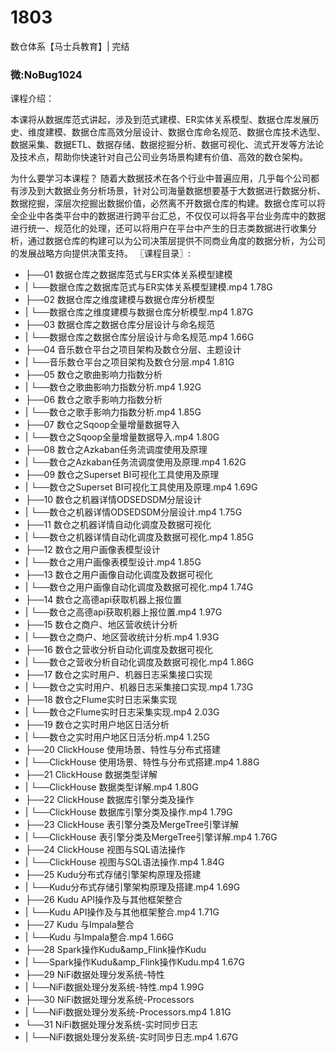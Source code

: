 # 1803
数仓体系【马士兵教育】| 完结
### 微:NoBug1024 


课程介绍：

本课将从数据库范式讲起，涉及到范式建模、ER实体关系模型、数据仓库发展历史、维度建模、数据仓库高效分层设计、数据仓库命名规范、数据仓库技术选型、数据采集、数据ETL、数据存储、数据挖掘分析、数据可视化、流式开发等方法论及技术点，帮助你快速针对自己公司业务场景构建有价值、高效的数仓架构。

为什么要学习本课程？
随着大数据技术在各个行业中普遍应用，几乎每个公司都有涉及到大数据业务分析场景，针对公司海量数据想要基于大数据进行数据分析、数据挖掘，深层次挖掘出数据价值，必然离不开数据仓库的构建。数据仓库可以将全企业中各类平台中的数据进行跨平台汇总，不仅仅可以将各平台业务库中的数据进行统一、规范化的处理，还可以将用户在平台中产生的日志类数据进行收集分析，通过数据仓库的构建可以为公司决策层提供不同商业角度的数据分析，为公司的发展战略方向提供决策支持。
〖课程目录〗:

- ├──01 数据仓库之数据库范式与ER实体关系模型建模  
- |   └──数据仓库之数据库范式与ER实体关系模型建模.mp4  1.78G
- ├──02 数据仓库之维度建模与数据仓库分析模型  
- |   └──数据仓库之维度建模与数据仓库分析模型.mp4  1.87G
- ├──03 数据仓库之数据仓库分层设计与命名规范  
- |   └──数据仓库之数据仓库分层设计与命名规范.mp4  1.66G
- ├──04 音乐数仓平台之项目架构及数仓分层、主题设计  
- |   └──音乐数仓平台之项目架构及数仓分层.mp4  1.81G
- ├──05 数仓之歌曲影响力指数分析  
- |   └──数仓之歌曲影响力指数分析.mp4  1.92G
- ├──06 数仓之歌手影响力指数分析  
- |   └──数仓之歌手影响力指数分析.mp4  1.85G
- ├──07 数仓之Sqoop全量增量数据导入  
- |   └──数仓之Sqoop全量增量数据导入.mp4  1.80G
- ├──08 数仓之Azkaban任务流调度使用及原理  
- |   └──数仓之Azkaban任务流调度使用及原理.mp4  1.62G
- ├──09 数仓之Superset BI可视化工具使用及原理  
- |   └──数仓之Superset BI可视化工具使用及原理.mp4  1.69G
- ├──10 数仓之机器详情ODSEDSDM分层设计  
- |   └──数仓之机器详情ODSEDSDM分层设计.mp4  1.75G
- ├──11 数仓之机器详情自动化调度及数据可视化  
- |   └──数仓之机器详情自动化调度及数据可视化.mp4  1.85G
- ├──12 数仓之用户画像表模型设计  
- |   └──数仓之用户画像表模型设计.mp4  1.85G
- ├──13 数仓之用户画像自动化调度及数据可视化  
- |   └──数仓之用户画像自动化调度及数据可视化.mp4  1.74G
- ├──14 数仓之高德api获取机器上报位置  
- |   └──数仓之高德api获取机器上报位置.mp4  1.97G
- ├──15 数仓之商户、地区营收统计分析  
- |   └──数仓之商户、地区营收统计分析.mp4  1.93G
- ├──16 数仓之营收分析自动化调度及数据可视化  
- |   └──数仓之营收分析自动化调度及数据可视化.mp4  1.86G
- ├──17 数仓之实时用户、机器日志采集接口实现  
- |   └──数仓之实时用户、机器日志采集接口实现.mp4  1.73G
- ├──18 数仓之Flume实时日志采集实现  
- |   └──数仓之Flume实时日志采集实现.mp4  2.03G
- ├──19 数仓之实时用户地区日活分析  
- |   └──数仓之实时用户地区日活分析.mp4  1.25G
- ├──20 ClickHouse 使用场景、特性与分布式搭建  
- |   └──ClickHouse 使用场景、特性与分布式搭建.mp4  1.88G
- ├──21 ClickHouse 数据类型详解  
- |   └──ClickHouse 数据类型详解.mp4  1.80G
- ├──22 ClickHouse  数据库引擎分类及操作  
- |   └──ClickHouse  数据库引擎分类及操作.mp4  1.79G
- ├──23 ClickHouse 表引擎分类及MergeTree引擎详解  
- |   └──ClickHouse 表引擎分类及MergeTree引擎详解.mp4  1.76G
- ├──24 ClickHouse 视图与SQL语法操作  
- |   └──ClickHouse 视图与SQL语法操作.mp4  1.84G
- ├──25 Kudu分布式存储引擎架构原理及搭建  
- |   └──Kudu分布式存储引擎架构原理及搭建.mp4  1.69G
- ├──26 Kudu API操作及与其他框架整合  
- |   └──Kudu API操作及与其他框架整合.mp4  1.71G
- ├──27 Kudu 与Impala整合  
- |   └──Kudu 与Impala整合.mp4  1.66G
- ├──28 Spark操作Kudu&amp_Flink操作Kudu  
- |   └──Spark操作Kudu&amp_Flink操作Kudu.mp4  1.67G
- ├──29 NiFi数据处理分发系统-特性  
- |   └──NiFi数据处理分发系统-特性.mp4  1.99G
- ├──30 NiFi数据处理分发系统-Processors  
- |   └──NiFi数据处理分发系统-Processors.mp4  1.81G
- └──31 NiFi数据处理分发系统-实时同步日志  
- |   └──NiFi数据处理分发系统-实时同步日志.mp4  1.67G
